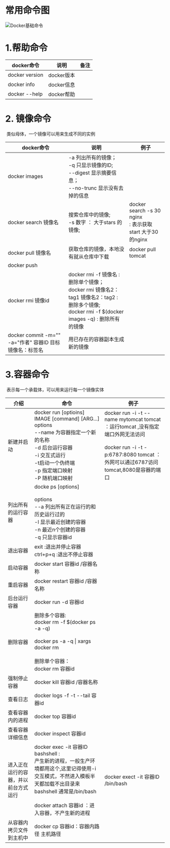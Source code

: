 



# 常用命令图

![Docker基础命令](//ws4.sinaimg.cn/large/b8a27c2fgy1g3eu3br3k4j22032f1x0v.jpg)

# 1.帮助命令

| docker命令     | 说明       | 备注 |
| -------------- | ---------- | ---- |
| docker version | docker版本 |      |
| docker info    | docker信息 |      |
| docker --help  | docker帮助 |      |



# 2. 镜像命令

​	类似母体，一个镜像可以用来生成不同的实例

| docker命令                                              | 说明                                                         | 例子                                                         |
| ------------------------------------------------------- | ------------------------------------------------------------ | ------------------------------------------------------------ |
| docker images                                           | -a 列出所有的镜像；<br/>-q 只显示镜像的ID;<br/>--digest 显示摘要信息；<br/>--no-trunc 显示没有去掉的信息 |                                                              |
| docker search 镜像名                                    | 搜索仓库中的镜像;<br/>-s 数字 ： 大于stars 的镜像;<br/>      | docker search -s 30 nginx  <br>: 表示获取start 大于30的nginx |
| docker pull  镜像名                                     | 获取仓库的镜像，本地没有就从仓库中下载                       | docker pull tomcat                                           |
| docker push                                             |                                                              |                                                              |
| docker rmi 镜像id                                       | docker rmi -f 镜像名 : 删除单个镜像；<br/>docker rmi 镜像名2：tag1 镜像名2：tag2  : 删除多个镜像;<br/>docker rmi -f $(docker images -q)  : 删除所有的镜像 |                                                              |
| docker commit -m="" -a="作者" 容器ID 目标镜像名：标签名 | 用已存在的容器副本生成新的镜像                               |                                                              |





# 3.容器命令

​	表示每一个承载体，可以用来运行每一个镜像实体

| 介绍                                 | 命令                                                         | 例子                                                         |
| ------------------------------------ | ------------------------------------------------------------ | ------------------------------------------------------------ |
| 新建并启动                           | docker run [optioins] IMAGE [command] [ARG...]<br/>options <br/>      --name 为容器指定一个新的名称<br/>     -d 后台运行容器<br/>     -i 交互式运行<br/>     -t启动一个伪终端<br/>    -p 指定端口映射<br/>    -P 随机端口映射 | docker run -i -t --name mytomcat tomcat   ：运行tomcat ,没有指定端口外网无法访问<br/><br/>docker run -i -t  -p:6787:8080  tomcat   ：外网可以通过6787访问tomcat,8080是容器的端口 |
| 列出所有的运行容器                   | docke ps [options]<br/><br/>options  <br/>   --a 列出所有正在运行的和历史运行过的<br/>  -l 显示最近创建的容器<br/>  -n 最近n个创建的容器<br/>   -q 只显示容器id |                                                              |
| 退出容器                             | exit :退出并停止容器<br/>ctrl+p+q :退出不停止容器            |                                                              |
| 启动容器                             | docker start 容器id /容器名称                                |                                                              |
| 重启容器                             | docker restart 容器id /容器名称                              |                                                              |
| 后台运行容器                         | docker run -d 容器id                                         |                                                              |
| 删除容器                             | 删除多个容器:<br/>     docker rm -f $(docker ps -a -q)<br/><br/>    docker ps -a -q \| xargs docker rm <br/><br/>删除单个容器：<br/>docker rm 容器id |                                                              |
| 强制停止容器                         | docker kill 容器id /容器名称                                 |                                                              |
| 查看日志                             | docker logs -f -t --tail 容器id                              |                                                              |
| 查看容器内的进程                     | docker top 容器id                                            |                                                              |
| 查看容器详细信息                     | docker inspect 容器id                                        |                                                              |
| 进入正在运行的容器，并以前台方式运行 | docker exec -it 容器ID bashshell   : <br/>          产生新的进程，一般生产环境都用这个,这里记得使用-i 交互模式，不然进入模板半天都加载不出目录来  bashshell 通常是/bin/bash<br/><br/>docker attach 容器id  ：进入容器，不产生新的进程 | docker  exect  -it  容器ID /bin/bash                         |
| 从容器内拷贝文件到主机中             | docker cp 容器id：容器内路径  主机路径                       |                                                              |









